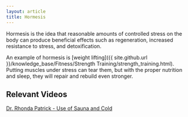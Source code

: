 ```yaml
---
layout: article
title: Hormesis
---
```


Hormesis is the idea that reasonable amounts of controlled stress on the body can produce beneficial effects such as regeneration, increased resistance to stress, and detoxification.

An example of hormesis is [weight lifting]({{ site.github.url }}/knowledge_base/Fitness/Strength Training/strength_training.html). Putting muscles under stress can tear them, but with the proper nutrition and sleep, they will repair and rebuild even stronger.

## Relevant Videos
[Dr. Rhonda Patrick - Use of Sauna and Cold](https://www.youtube.com/watch?v=if-J8w2ay94)